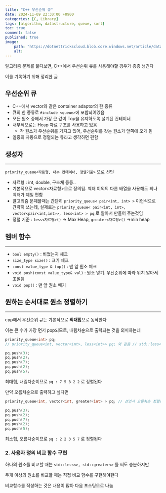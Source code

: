 ```yaml
---
title: "C++ 우선순위 큐"
date: 2024-11-09 22:30:00 +0900
categories: [C, Library]  
tags: [algorithm, datastructure, queue, sort]     
toc: true
comment: false
published: true
image:
    path: "https://dotnettrickscloud.blob.core.windows.net/article/data%20structures/3720240402230348.com-png-to-webp-converter"
    alt: 
---
```


알고리즘 문제를 풀다보면, C++에서 우선순위 큐를 사용해야할 경우가 종종 생긴다

이를 기록하기 위해 정리한 글

## 우선순위 큐
- C++에서 vector와 같은 container adaptor의 한 종류
- 큐의 한 종류로 `#include <queue>`에 포함되어있음
- 모든 원소 중에서 가장 큰 값이 Top을 유지하도록 설계된 컨테이너
- 내부적으로는 Heap 자료 구조를 사용하고 있음
	- 각 원소가 우선순위를 가지고 있어, 우선순위를 갖는 원소가 앞쪽에 오게 됨
- 일종의 자동으로 정렬되는 큐라고 생각하면 편함

## 생성자
---
`priority_queue<자료형, 내부 컨테이너, 정렬기준>` 으로 선언
- 자료형 : int, double, 구조체 등등..
- 기본적으로 vector<자료형>으로 정의됨. 벡터 이외의 다른 배열을 사용해도 되나 벡터가 제일 편함
- 알고리즘 문제풀때는 간단히 `priority_queue< pair<int, int> >` 이런식으로 간략히 쓰는데, 실제로는
  `priority_queue< pair<int, int>, vector<pair<int,int>>, less<int> > pq` 로 알아서 만들어 주는것임 
- 정렬 기준 : `less<자료형>()` → Max Heap, `greater<자료형>()` →min heap

## 멤버 함수
---
- `bool empty()` : 비었는지 체크
- `size_type size()` : 크기 체크
- `const value_type & top()` : 맨 앞 원소 체크
- `void push(const value_type& val)` : 원소 넣기. 우선순위에 따라 위치 알아서 조절됨
- `void pop()` : 맨 앞 원소 빼기

## 원하는 순서대로 원소 정렬하기
---

cpp에서 우선순위 큐는 기본적으로 **최대힙**으로 동작한다

이는 큰 수가 가장 먼저 pop되므로, 내림차순으로 출력되는 것을 의미하는데

```cpp
priority_queue<int> pq;
// priority_queue<int, vector<int>, less<int>> pq; 와 같음 // std::less<>이용

pq.push(3);
pq.push(2);
pq.push(7);
pq.push(2);
pq.push(5);

```
최대힙, 내림차순이므로 `pq : 7 5 3 2 2` 로 정렬된다

만약 오름차순으로 출력하고 싶다면

```cpp
priority_queue<int, vector<int, greater<int> > pq; // 선언시 오름차순 정렬로 선언 // std::greater<> 이용

pq.push(3);
pq.push(2);
pq.push(7);
pq.push(2);
pq.push(5);
```

최소힙, 오름차순이므로 `pq : 2 2 3 5 7` 로 정렬된다

### 2. 사용자 정의 비교 함수 구현 

하나의 원소를 비교할 때는 `std::less<>, std::greater<>` 를 써도 충분하지만

두개 이상의 원소를 비교할 때는 직접 비교 함수를 구현해야한다

비교함수를 작성하는 것은 내용이 많아 다음 포스팅으로 나눔

